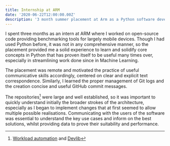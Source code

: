 ```yaml
---
title: Internship at ARM
date: '2020-06-22T12:00:00.00Z'
description: '3 month summer placement at Arm as a Python software developer'
---
```


I spent three months as an intern at ARM where I worked on open-source code providing benchmarking tools for largely mobile devices.
Though I had used Python before, it was not in any comprehensive manner, so the placement provided me a solid experience to learn and solidify core concepts in Python that has proven itself to be useful many times over, especially in streamlining work done since in Machine Learning.

The placement was remote and motivated the practice of useful communicative skills accordingly, centered on clear and explicit text correspondence.
Similarly, I learned the proper management of Git logs and the creation concise and useful GitHub commit messages.

The repositories[^1] were large and well established, so it was important to quickly understand initially the broader strokes of the architecture, especially as I began to implement changes that at first seemed to allow multiple possible realisations.
Communicating with the users of the software was essential to understand the key use cases and inform on the best solutions, whilst providing data to prove their suitability and performance.


[^1]: [Workload automation](https://github.com/ARM-software/workload-automation) and [Devlib](https://github.com/ARM-software/devlib)